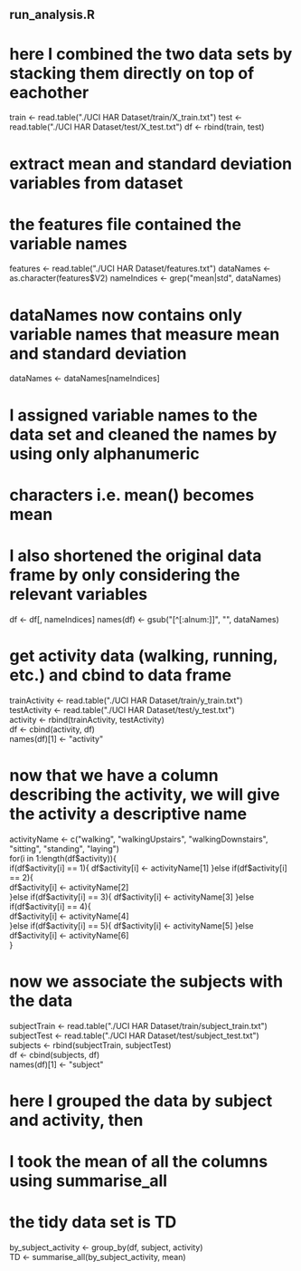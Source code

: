 ## run_analysis.R
# here I combined the two data sets by stacking them directly on top of eachother
train <- read.table("./UCI HAR Dataset/train/X_train.txt")
test <- read.table("./UCI HAR Dataset/test/X_test.txt")
df <- rbind(train, test)


# extract mean and standard deviation variables from dataset
# the features file contained the variable names
features <- read.table("./UCI HAR Dataset/features.txt")
dataNames <- as.character(features$V2)
nameIndices <- grep("mean|std", dataNames)
# dataNames now contains only variable names that measure mean and standard deviation
dataNames <- dataNames[nameIndices]


# I assigned variable names to the data set and cleaned the names by using only alphanumeric 
# characters i.e. mean() becomes mean
# I also shortened the original data frame by only considering the relevant variables
df <- df[, nameIndices]
names(df) <- gsub("[^[:alnum:]]", "", dataNames)


# get activity data (walking, running, etc.) and cbind to data frame  
trainActivity <- read.table("./UCI HAR Dataset/train/y_train.txt")  
testActivity <- read.table("./UCI HAR Dataset/test/y_test.txt")  
activity <- rbind(trainActivity, testActivity)  
df <- cbind(activity, df)  
names(df)[1] <- "activity"  


# now that we have a column describing the activity, we will give the activity a descriptive name  
activityName <- c("walking", "walkingUpstairs", "walkingDownstairs", "sitting", "standing", "laying")  
for(i in 1:length(df$activity)){  
    if(df$activity[i] == 1){  
        df$activity[i] <- activityName[1]  
    }else if(df$activity[i] == 2){  
        df$activity[i] <- activityName[2]  
    }else if(df$activity[i] == 3){  
        df$activity[i] <- activityName[3]  
    }else if(df$activity[i] == 4){  
        df$activity[i] <- activityName[4]  
    }else if(df$activity[i] == 5){  
        df$activity[i] <- activityName[5]  
    }else  
        df$activity[i] <- activityName[6]  
}  

# now we associate the subjects with the data  
subjectTrain <- read.table("./UCI HAR Dataset/train/subject_train.txt")  
subjectTest <- read.table("./UCI HAR Dataset/test/subject_test.txt")  
subjects <- rbind(subjectTrain, subjectTest)  
df <- cbind(subjects, df)  
names(df)[1] <- "subject"  

# here I grouped the data by subject and activity, then  
# I took the mean of all the columns using summarise_all  
# the tidy data set is TD  
by_subject_activity <- group_by(df, subject, activity)  
TD <- summarise_all(by_subject_activity, mean)  
